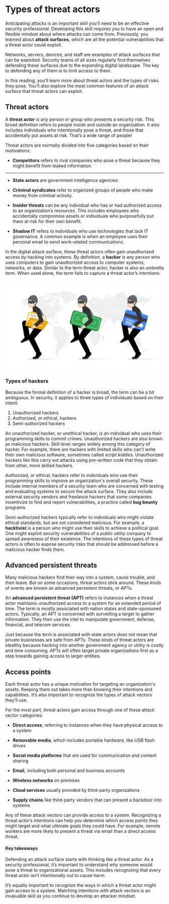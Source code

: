# Types of threat actors
Anticipating attacks is an important skill you’ll need to be an effective security professional. Developing this skill requires you to have an open and flexible mindset about where attacks can come from. Previously, you learned about **attack surfaces**, which are all the potential vulnerabilities that a threat actor could exploit.

Networks, servers, devices, and staff are examples of attack surfaces that can be exploited. Security teams of all sizes regularly find themselves defending these surfaces due to the expanding digital landscape. The key to defending any of them is to limit access to them.

In this reading, you’ll learn more about threat actors and the types of risks they pose. You’ll also explore the most common features of an attack surface that threat actors can exploit.

## Threat actors
A **threat actor** is any person or group who presents a security risk. This broad definition refers to people inside and outside an organization. It also includes individuals who intentionally pose a threat, and those that accidentally put assets at risk. That’s a wide range of people!

Threat actors are normally divided into five categories based on their motivations:

- **Competitors** refers to rival companies who pose a threat because they might benefit from leaked information.
****
- **State actors** are government intelligence agencies.

- **Criminal syndicates** refer to organized groups of people who make money from criminal activity.

- **Insider threats** can be any individual who has or had authorized access to an organization’s resources. This includes employees who accidentally compromise assets or individuals who purposefully put them at risk for their own benefit.

- **Shadow IT** refers to individuals who use technologies that lack IT governance. A common example is when an employee uses their personal email to send work-related communications.

In the digital attack surface, these threat actors often gain unauthorized access by hacking into systems. By definition, a **hacker** is any person who uses computers to gain unauthorized access to computer systems, networks, or data. Similar to the term threat actor, hacker is also an umbrella term. When used alone, the term fails to capture a threat actor’s intentions.

![A group of hackers on a world map carrying assets.](/Assets,%20Threats,%20and%20Vulnerabilities/img/a-group-of-hackers-on-a-world-map-carrying-assets.png)

### Types of hackers
Because the formal definition of a hacker is broad, the term can be a bit ambiguous. In security, it applies to three types of individuals based on their intent:

1. Unauthorized hackers 
2. Authorized, or ethical, hackers
3. Semi-authorized hackers

An unauthorized hacker, or unethical hacker, is an individual who uses their programming skills to commit crimes. Unauthorized hackers are also known as malicious hackers. Skill level ranges widely among this category of hacker. For example, there are hackers with limited skills who can’t write their own malicious software, sometimes called *script kiddies*. Unauthorized hackers like this carry out attacks using pre-written code that they obtain from other, more skilled hackers.

Authorized, or ethical, hackers refer to individuals who use their programming skills to improve an organization's overall security. These include internal members of a security team who are concerned with testing and evaluating systems to secure the attack surface. They also include external security vendors and freelance hackers that some companies incentivize to find and report vulnerabilities, a practice called **bug bounty** programs.

Semi-authorized hackers typically refer to individuals who might violate ethical standards, but are not considered malicious. For example, a **hacktivist** is a person who might use their skills to achieve a political goal. One might exploit security vulnerabilities of a public utility company to spread awareness of their existence. The intentions of these types of threat actors is often to expose security risks that should be addressed before a malicious hacker finds them.

## Advanced persistent threats
Many malicious hackers find their way into a system, cause trouble, and then leave. But on some occasions, threat actors stick around. These kinds of events are known as advanced persistent threats, or APTs.

An **advanced persistent threat (APT)** refers to instances when a threat actor maintains unauthorized access to a system for an extended period of time. The term is mostly associated with nation states and state-sponsored actors. Typically, an APT is concerned with surveilling a target to gather information. They then use the intel to manipulate government, defense, financial, and telecom services.

Just because the term is associated with state actors does not mean that private businesses are safe from APTs. These kinds of threat actors are stealthy because hacking into another government agency or utility is costly and time consuming. APTs will often target private organizations first as a step towards gaining access to larger entities.

## Access points
Each threat actor has a unique motivation for targeting an organization's assets. Keeping them out takes more than knowing their intentions and capabilities. It’s also important to recognize the types of attack vectors they’ll use.

For the most part, threat actors gain access through one of these attack vector categories:

- **Direct access**, referring to instances when they have physical access to a system

- **Removable media**, which includes portable hardware, like USB flash drives

- **Social media platforms** that are used for communication and content sharing

- **Email**, including both personal and business accounts

- **Wireless networks** on premises

- **Cloud services** usually provided by third-party organizations

- **Supply chains** like third-party vendors that can present a backdoor into systems

Any of these attack vectors can provide access to a system. Recognizing a threat actor’s intentions can help you determine which access points they might target and what ultimate goals they could have. For example, remote workers are more likely to present a threat via email than a direct access threat.

#### Key takeaways
Defending an attack surface starts with thinking like a threat actor. As a security professional, it’s important to understand *why* someone would pose a threat to organizational assets. This includes recognizing that every threat actor isn’t intentionally out to cause harm.

It’s equally important to recognize the ways in which a threat actor might gain access to a system. Matching intentions with attack vectors is an invaluable skill as you continue to develop an attacker mindset.